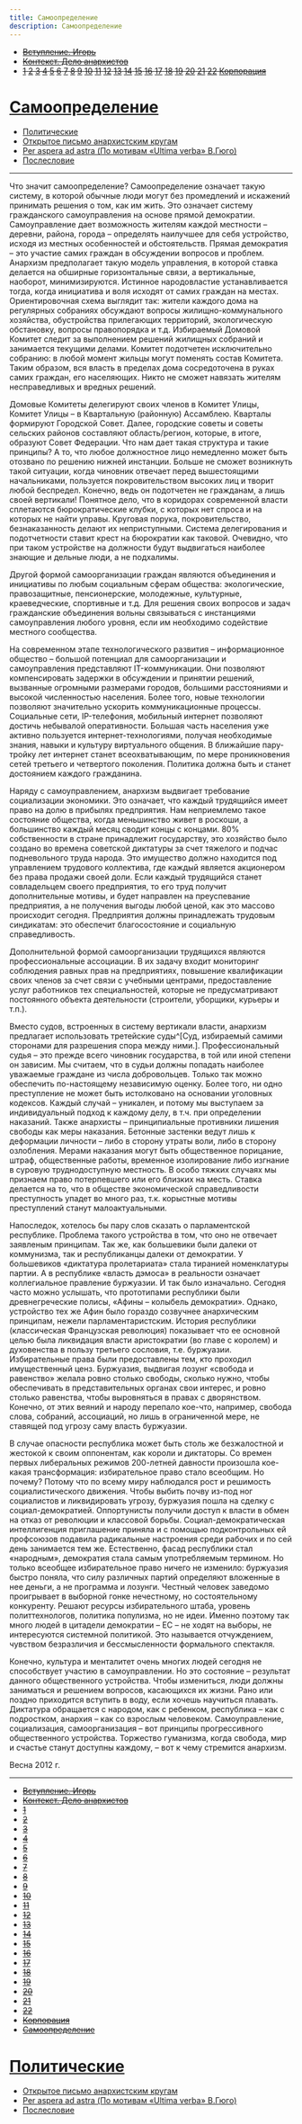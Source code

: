 ```yaml
---
title: Самоопределение
description: Самоопределение
---
```


- ~~[Вступление. Игорь](./1.md)~~
- ~~[Контекст. Дело анархистов](./2.md)~~
- ~~[1](./3.md)  [2](./4.md)  [3](./5.md)  [4](./6.md)  [5](./7.md)  [6](./8.md)  [7](./9.md)  [8](./10.md)  [9](./11.md)  [10](./12.md)  [11](./13.md)  [12](./14.md)  [13](./15.md)  [14](./16.md)  [15](./17.md)  [16](./18.md)  [17](./19.md)  [18](./20.md)  [19](./21.md)  [20](./22.md)  [21](./23.md)  [22](./24.md)  [Корпорация](./25.md)~~
# [Самоопределение](./26.md)
- [Политические](./27.md)
- [Открытое письмо анархистским кругам](./28.md)
- [Per aspera ad astra (По мотивам «Ultima verba» В.Гюго)](./29.md)
- [Послесловие](./30.md)

---

Что значит самоопределение? Самоопределение означает такую систему, в которой обычные люди могут без промедлений и искажений принимать решения о том, как им жить. Это означает систему гражданского самоуправления на основе прямой демократии. Самоуправление дает возможность жителям каждой местности – деревни, района, города – определять наилучшее для себя устройство, исходя из местных особенностей и обстоятельств. Прямая демократия – это участие самих граждан в обсуждении вопросов и проблем. Анархизм предполагает такую модель управления, в которой ставка делается на обширные горизонтальные связи, а вертикальные, наоборот, минимизируются. Истинное народовластие устанавливается тогда, когда инициатива и воля исходят от самих граждан на местах. Ориентировочная схема выглядит так: жители каждого дома на регулярных собраниях обсуждают вопросы жилищно-коммунального хозяйства, обустройства прилегающих территорий, экологическую обстановку, вопросы правопорядка и т.д. Избираемый Домовой Комитет следит за выполнением решений жилищных собраний и занимается текущими делами. Комитет подотчетен исключительно собранию: в любой момент жильцы могут поменять состав Комитета. Таким образом, вся власть в пределах дома сосредоточена в руках самих граждан, его населяющих. Никто не сможет навязать жителям несправедливых и вредных решений.

Домовые Комитеты делегируют своих членов в Комитет Улицы, Комитет Улицы – в Квартальную (районную) Ассамблею. Кварталы формируют Городской Совет. Далее, городские советы и советы сельских районов составляют область/регион, которые, в итоге, образуют Совет Федерации. Что нам дает такая структура и такие принципы? А то, что любое должностное лицо немедленно может быть отозвано по решению нижней инстанции. Больше не сможет возникнуть такой ситуации, когда чиновник отвечает перед вышестоящими начальниками, пользуется покровительством высоких лиц и творит любой беспредел. Конечно, ведь он подотчетен не гражданам, а лишь своей вертикали! Понятное дело, что в коридорах современной власти сплетаются бюрократические клубки, с которых нет спроса и на которых не найти управы. Круговая порука, покровительство, безнаказанность делают их неприступными. Система делегирования и подотчетности ставит крест на бюрократии как таковой. Очевидно, что при таком устройстве на должности будут выдвигаться наиболее знающие и дельные люди, а не подхалимы.

Другой формой самоорганизации граждан являются объединения и инициативы по любым социальным сферам общества: экологические, правозащитные, пенсионерские, молодежные, культурные, краеведческие, спортивные и т.д. Для решения своих вопросов и задач гражданские объединения вольны связываться с инстанциями самоуправления любого уровня, если им необходимо содействие местного сообщества.

На современном этапе технологического раз­ви­­тия – информационное общество – большой потенциал для самоорганизации и самоуправления представляют IT-коммуникации. Они позволяют компенсировать задержки в обсуждении и принятии решений, вызванные огромными размерами городов, большими расстояниями и высокой численностью населения. Более того, новые технологии позволяют значительно ускорить коммуникационные процессы. Социальные сети, IP-телефония, мобильный интернет позволяют достичь небывалой оперативности. Большая часть населения уже активно пользуется интернет-технологиями, получая необходимые знания, навыки и культуру виртуального общения. В ближайшие пару-тройку лет интернет станет всеохватывающим, по мере проникновения сетей третьего и четвертого поколения. Политика должна быть и станет достоянием каждого гражданина.

Наряду с самоуправлением, анархизм выдвигает требование социализации экономики. Это означает, что каждый трудящийся имеет право на долю в прибылях предприятия. Нам неприемлемо такое состояние общества, когда меньшинство живет в роскоши, а большинство каждый месяц сводит концы с концами. 80% собственности в стране принадлежит государству, это хозяйство было создано во времена советской диктатуры за счет тяжелого и подчас подневольного труда народа. Это имущество должно находится под управлением трудового коллектива, где каждый является акционером без права продажи своей доли. Если каждый трудящийся станет совладельцем своего предприятия, то его труд получит дополнительные мотивы, и будет направлен на преуспевание предприятия, а не получения выгоды любой ценой, как это массово происходит сегодня. Предприятия должны принадлежать трудовым синдикатам: это обеспечит благосостояние и социальную справедливость.

Дополнительной формой самоорганизации трудящихся являются профессиональные ассоциации. В их задачу входит мониторинг соблюдения равных прав на предприятиях, повышение квалификации своих членов за счет связи с учебными центрами, предоставление услуг работников тех специальностей, которые не предусматривают постоянного объекта деятельности (строители, уборщики, курьеры и т.п.).

Вместо судов, встроенных в систему вертикали власти, анархизм предлагает использовать третейские суды^[Суд, избираемый самими сторонами для разрешения спора между ними.]. Профессиональный судья – это прежде всего чиновник государства, в той или иной степени он зависим. Мы считаем, что в судьи должны попадать наиболее уважаемые граждане из числа добровольцев. Только так можно обеспечить по-настоящему независимую оценку. Более того, ни одно преступление не может быть истолковано на основании уголовных кодексов. Каждый случай – уникален, и потому мы выступаем за индивидуальный подход к каждому делу, в т.ч. при определении наказаний. Также анархисты – принципиальные противники лишения свободы как меры наказания. Бетонные застенки ведут лишь к деформации личности – либо в сторону утраты воли, либо в сторону озлобления. Мерами наказания могут быть общественное порицание, штраф, общественные работы, временное изолирование либо изгнание в суровую труднодоступную местность. В особо тяжких случаях мы признаем право потерпевшего или его близких на месть. Ставка делается на то, что в обществе экономической справедливости преступность упадет во много раз, т.к. корыстные мотивы преступлений станут малоактуальными.

Напоследок, хотелось бы пару слов сказать о парламентской республике. Проблема такого устройства в том, что оно не отвечает заявленым принципам. Так же, как большевики были далеки от коммунизма, так и республиканцы далеки от демократии. У большевиков «диктатура пролетариата» стала тиранией номенклатуры партии. А в республике «власть дэмоса» в реальности означает коллегиальное правление буржуазии. И так было изначально. Сегодня часто можно услышать, что прототипами республики были древнегреческие полисы, «Афины – колыбель демократии». Однако, устройство тех же Афин было гораздо созвучнее анархическим принципам, нежели парламентаристским. История республики (классическая Французская революция) показывает что ее основной целью была ликвидация власти аристократии (во главе с королем) и духовенства в пользу третьего сословия, т.е. буржуазии. Избирательные права были предоставлены тем, кто проходил имущественный ценз. Буржуазия, выдвигая лозунг «свобода и равенство» желала ровно столько свободы, сколько нужно, чтобы обеспечивать в представительных органах свои интерес, и ровно столько равенства, чтобы выровняться в правах с дворянством. Конечно, от этих веяний и народу перепало кое-что, например, свобода слова, собраний, ассоциаций, но лишь в ограниченной мере, не ставящей под угрозу саму власть буржуазии.

В случае опасности республика может быть столь же безжалостной и жестокой к своим оппонентам, как короли и диктаторы. Со времен первых либеральных режимов 200-летней давности произошла кое-какая трансформация: избирательное право стало всеобщим. Но почему? Потому что по всему миру наблюдался рост и решимость социалистического движения. Чтобы выбить почву из-под ног социалистов и ликвидировать угрозу, буржуазия пошла на сделку с социал-демократией. Оппортунисты получили доступ к власти в обмен на отказ от революции и классовой борьбы. Социал-демократическая интеллигенция приглашение приняла и с помощью подконтрольных ей профсоюзов подавила радикальные настроения среди рабочих и по сей день занимается тем же. Естественно, фасад республики стал «народным», демократия стала самым употребляемым термином. Но только всеобщее избирательное право ничего не изменило: буржуазия быстро поняла, что силу различных партий определяют вложенные в нее деньги, а не программа и лозунги. Честный человек заведомо проигрывает в выборной гонке нечестному, но состоятельному конкуренту. Решают ресурсы избирательного штаба, уровень политтехнологов, политика популизма, но не идеи. Именно поэтому так много людей в цитадели демократии – ЕС – не ходят на выборы, не интересуются системной политикой. Это называется отчуждением, чувством безразличия и бессмысленности формального спектакля.

Конечно, культура и менталитет очень многих людей сегодня не способствует участию в самоуправлении. Но это состояние – результат данного общественного устройства. Чтобы измениться, люди должны заниматься и решением вопросов, касающихся их жизни. Рано или поздно приходится вступить в воду, если хочешь научиться плавать. Диктатура обращается с народом, как с ребенком, республика – как с подростком, анархия – как со взрослым человеком. Самоуправление, социализация, самоорганизация – вот принципы прогрессивного общественного устройства. Торжество гуманизма, когда свобода, мир и счастье станут доступны каждому, – вот к чему стремится анархизм.

Весна 2012 г.

---

- ~~[Вступление. Игорь](./1.md)~~
- ~~[Контекст. Дело анархистов](./2.md)~~
- ~~[1](./3.md)~~
- ~~[2](./4.md)~~
- ~~[3](./5.md)~~
- ~~[4](./6.md)~~
- ~~[5](./7.md)~~
- ~~[6](./8.md)~~
- ~~[7](./9.md)~~
- ~~[8](./10.md)~~
- ~~[9](./11.md)~~
- ~~[10](./12.md)~~
- ~~[11](./13.md)~~
- ~~[12](./14.md)~~
- ~~[13](./15.md)~~
- ~~[14](./16.md)~~
- ~~[15](./17.md)~~
- ~~[16](./18.md)~~
- ~~[17](./19.md)~~
- ~~[18](./20.md)~~
- ~~[19](./21.md)~~
- ~~[20](./22.md)~~
- ~~[21](./23.md)~~
- ~~[22](./24.md)~~
- ~~[Корпорация](./25.md)~~
- ~~[Самоопределение](./26.md)~~
# [Политические](./27.md)
- [Открытое письмо анархистским кругам](./28.md)
- [Per aspera ad astra (По мотивам «Ultima verba» В.Гюго)](./29.md)
- [Послесловие](./30.md)
